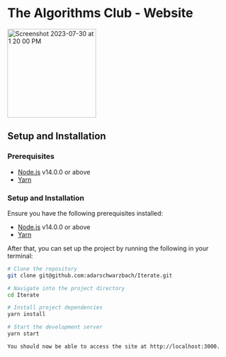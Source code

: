 # The Algorithms Club - Website
<img width="200" alt="Screenshot 2023-07-30 at 1 20 00 PM" src="https://github.com/adarschwarzbach/Iterate/assets/96645075/4d420cd9-262b-48fd-af1f-60dd00d32981">


## Setup and Installation

### Prerequisites

- [Node.js](https://nodejs.org/) v14.0.0 or above
- [Yarn](https://yarnpkg.com/) 

### Setup and Installation

Ensure you have the following prerequisites installed:

- [Node.js](https://nodejs.org/) v14.0.0 or above
- [Yarn](https://yarnpkg.com/) 

After that, you can set up the project by running the following in your terminal:

```bash
# Clone the repository
git clone git@github.com:adarschwarzbach/Iterate.git

# Navigate into the project directory
cd Iterate

# Install project dependencies
yarn install

# Start the development server
yarn start

You should now be able to access the site at http://localhost:3000.
